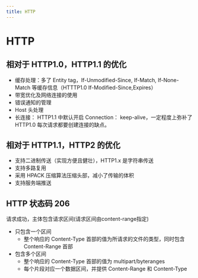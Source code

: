```yaml
---
title: HTTP
---
```


# HTTP

## 相对于 HTTP1.0，HTTP1.1 的优化

- 缓存处理：多了 Entity tag，If-Unmodified-Since, If-Match, If-None-Match 等缓存信息（HTTTP1.0 If-Modified-Since,Expires）
- 带宽优化及网络连接的使用
- 错误通知的管理
- Host 头处理
- 长连接： HTTP1.1 中默认开启 Connection： keep-alive，一定程度上弥补了 HTTP1.0 每次请求都要创建连接的缺点。

## 相对于 HTTP1.1，HTTP2 的优化

- 支持二进制传送（实现方便且健壮），HTTP1.x 是字符串传送
- 支持多路复用
- 采用 HPACK 压缩算法压缩头部，减小了传输的体积
- 支持服务端推送

## HTTP 状态码 206
请求成功，主体包含请求区间(请求区间由content-range指定)
- 只包含一个区间
  - 整个响应的 Content-Type 首部的值为所请求的文件的类型，同时包含  Content-Range 首部
- 包含多个区间
  - 整个响应的  Content-Type  首部的值为 multipart/byteranges 
  - 每个片段对应一个数据区间，并提供  Content-Range 和 Content-Type 